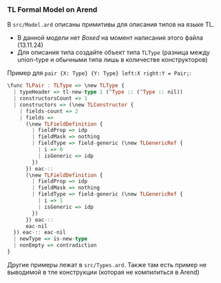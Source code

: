 ### TL Formal Model on Arend

В `src/Model.ard` описаны примитивы для описания типов на языке TL.
* В данной модели нет _Boxed_ на момент написания этого файла (13.11.24)
* Для описания типа создайте объект типа `TLType` (разница между union-type и обычными типа лишь в количестве конструкторов)

Пример для `pair {X: Type} {Y: Type} left:X right:Y = Pair;`:
```haskell
\func TLPair : TLType => \new TLType {
  | typeHeader => tl-new-type 1 (^Type :: (^Type :: nil))
  | constructorsCount => 1
  | constructors => (\new TLConstructor {
    | fields-count => 2
    | fields =>
      (\new TLFieldDefinition {
        | fieldProp => idp
        | fieldMask => nothing
        | fieldType => field-generic (\new TLGenericRef {
          | i => 0
          | isGeneric => idp
        })
      }) eac-::
      (\new TLFieldDefinition {
        | fieldProp => idp
        | fieldMask => nothing
        | fieldType => field-generic (\new TLGenericRef {
          | i => 1
          | isGeneric => idp
        })
      }) eac-::
      eac-nil
  }) eac-:: eac-nil
  | newType => is-new-type
  | nonEmpty => contradiction
}
```

Другие примеры лежат в `src/Types.ard`. Также там есть пример не выводимой в тле конструкции (которая не компилиться в Arend)